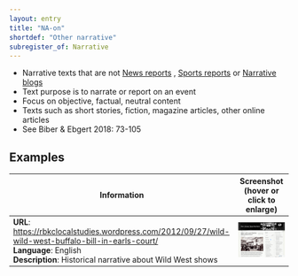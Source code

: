 ```yaml
---
layout: entry
title: "NA-on"
shortdef: "Other narrative"
subregister_of: Narrative
---
```


- Narrative texts that are not [News reports](NA-ne) , [Sports reports](NA-sr) or [Narrative blogs](NA-nb) 
- Text purpose is to narrate or report on an event
- Focus on objective, factual, neutral content
- Texts such as short stories, fiction, magazine articles, other online articles
- See Biber & Ebgert 2018: 73-105

<!-- details -->

## Examples

<!-- START GENERATED SCREENSHOT GALLERY -->
<!--     NOTE: this screenshot gallery is automatically generated.       -->
<!--     Please avoid modifying it manually: any changes will be         -->
<!--     overwritten the next time the generation script is run.         -->
<table class="website-examples">
  <thead>
    <tr>
      <th class="website-examples-col-1">Information</th>
      <th class="website-examples-col-2">Screenshot (hover or click to enlarge)</th>
    </tr>
  </thead>
  <tbody>
    <tr>
      <td>
        <div class="img-url"><b>URL</b>: <a href="https://rbkclocalstudies.wordpress.com/2012/09/27/wild-wild-west-buffalo-bill-in-earls-court/">https://rbkclocalstudies.wordpress.com/2012/09/27/wild-wild-west-buffalo-bill-in-earls-court/</a></div>
        <div class="img-info"><b>Language</b>: English</div>
        <div class="img-info"><b>Description</b>: Historical narrative about Wild West shows</div>
      </td>
      <td><a href="../static/screenshots/NA-on/rbkclocalstudies.wordpress.com_2012_09_27_wild-wild-west-buffalo-bill-in-earls-court--2048x1536.png"><img class="thumbnail" src="../static/screenshots/NA-on/rbkclocalstudies.wordpress.com_2012_09_27_wild-wild-west-buffalo-bill-in-earls-court--2048x1536.png" alt="screenshot of rbkclocalstudies.wordpress.com_2012_09_27_wild-wild-west-buffalo-bill-in-earls-court--2048x1536"></a></td>
    </tr>
  </tbody>
</table>
<!-- END GENERATED SCREENSHOT GALLERY -->
